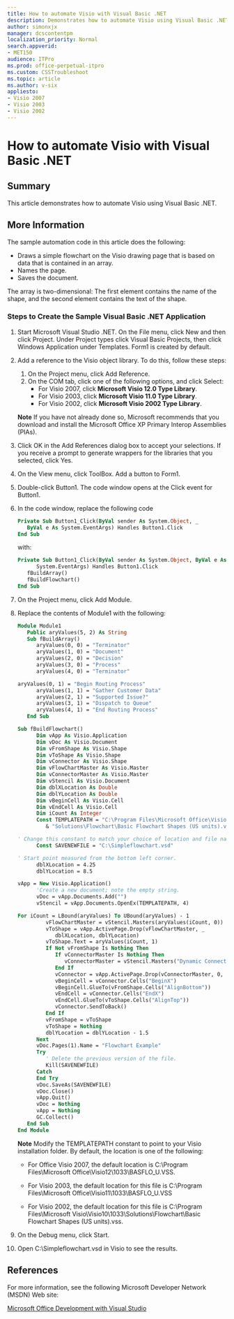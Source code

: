 ```yaml
---
title: How to automate Visio with Visual Basic .NET
description: Demonstrates how to automate Visio using Visual Basic .NET.
author: simonxjx
manager: dcscontentpm
localization_priority: Normal
search.appverid: 
- MET150
audience: ITPro
ms.prod: office-perpetual-itpro
ms.custom: CSSTroubleshoot
ms.topic: article
ms.author: v-six
appliesto:
- Visio 2007
- Visio 2003
- Visio 2002
---
```


# How to automate Visio with Visual Basic .NET

## Summary

This article demonstrates how to automate Visio using Visual Basic .NET. 

## More Information

The sample automation code in this article does the following: 

- Draws a simple flowchart on the Visio drawing page that is based on data that is contained in an array.   
- Names the page.   
- Saves the document.   
 
The array is two-dimensional: The first element contains the name of the shape, and the second element contains the text of the shape. 

### Steps to Create the Sample Visual Basic .NET Application

1. Start Microsoft Visual Studio .NET. On the File menu, click New and then click Project. Under Project types click Visual Basic Projects, then click Windows Application under Templates. Form1 is created by default.   
2. Add a reference to the Visio object library. To do this, follow these steps:

   1. On the Project menu, click Add Reference.   
   2. On the COM tab, click one of the following options, and click Select: 
      - For Visio 2007, click **Microsoft Visio 12.0 Type Library**.   
      - For Visio 2003, click **Microsoft Visio 11.0 Type Library**.   
      - For Visio 2002, click **Microsoft Visio 2002 Type Library**.   
    
    **Note** If you have not already done so, Microsoft recommends that you download and install the Microsoft Office XP Primary Interop Assemblies (PIAs).

3. Click OK in the Add References dialog box to accept your selections. If you receive a prompt to generate wrappers for the libraries that you selected, click Yes.   
   
3. On the View menu, click ToolBox. Add a button to Form1.   
4. Double-click Button1. The code window opens at the Click event for Button1.   
5. In the code window, replace the following code
    ```vb
    Private Sub Button1_Click(ByVal sender As System.Object, _
       ByVal e As System.EventArgs) Handles Button1.Click
    End Sub
    
    ```
     with: 
    ```vb
    Private Sub Button1_Click(ByVal sender As System.Object, ByVal e As
          System.EventArgs) Handles Button1.Click
       fBuildArray()
       fBuildFlowchart()
    End Sub
    
    ```

6. On the Project menu, click Add Module.    
7. Replace the contents of Module1 with the following:
    ```vb
    Module Module1
       Public aryValues(5, 2) As String
       Sub fBuildArray()
          aryValues(0, 0) = "Terminator"
          aryValues(1, 0) = "Document"
          aryValues(2, 0) = "Decision"
          aryValues(3, 0) = "Process"
          aryValues(4, 0) = "Terminator"
    
    aryValues(0, 1) = "Begin Routing Process"
          aryValues(1, 1) = "Gather Customer Data"
          aryValues(2, 1) = "Supported Issue?"
          aryValues(3, 1) = "Dispatch to Queue"
          aryValues(4, 1) = "End Routing Process"
       End Sub
    
    Sub fBuildFlowchart()
          Dim vApp As Visio.Application
          Dim vDoc As Visio.Document
          Dim vFromShape As Visio.Shape
          Dim vToShape As Visio.Shape
          Dim vConnector As Visio.Shape
          Dim vFlowChartMaster As Visio.Master
          Dim vConnectorMaster As Visio.Master
          Dim vStencil As Visio.Document
          Dim dblXLocation As Double
          Dim dblYLocation As Double
          Dim vBeginCell As Visio.Cell
          Dim vEndCell As Visio.Cell
          Dim iCount As Integer
          Const TEMPLATEPATH = "C:\Program Files\Microsoft Office\Visio10\1033\" _
             & "Solutions\Flowchart\Basic Flowchart Shapes (US units).vss"
    
    ' Change this constant to match your choice of location and file name.
          Const SAVENEWFILE = "C:\Simpleflowchart.vsd"
    
    ' Start point measured from the bottom left corner.
          dblXLocation = 4.25
          dblYLocation = 8.5
    
    vApp = New Visio.Application()
          'Create a new document; note the empty string.
          vDoc = vApp.Documents.Add("")
          vStencil = vApp.Documents.OpenEx(TEMPLATEPATH, 4)
    
    For iCount = LBound(aryValues) To UBound(aryValues) - 1
             vFlowChartMaster = vStencil.Masters(aryValues(iCount, 0))
             vToShape = vApp.ActivePage.Drop(vFlowChartMaster, _
                dblXLocation, dblYLocation)
             vToShape.Text = aryValues(iCount, 1)
             If Not vFromShape Is Nothing Then
                If vConnectorMaster Is Nothing Then
                   vConnectorMaster = vStencil.Masters("Dynamic Connector")
                End If
                vConnector = vApp.ActivePage.Drop(vConnectorMaster, 0, 0)
                vBeginCell = vConnector.Cells("BeginX")
                vBeginCell.GlueTo(vFromShape.Cells("AlignBottom"))
                vEndCell = vConnector.Cells("EndX")
                vEndCell.GlueTo(vToShape.Cells("AlignTop"))
                vConnector.SendToBack()
             End If
             vFromShape = vToShape
             vToShape = Nothing
             dblYLocation = dblYLocation - 1.5
          Next
          vDoc.Pages(1).Name = "Flowchart Example"
          Try
             ' Delete the previous version of the file.
             Kill(SAVENEWFILE)
          Catch
          End Try
          vDoc.SaveAs(SAVENEWFILE)
          vDoc.Close()
          vApp.Quit()
          vDoc = Nothing
          vApp = Nothing
          GC.Collect()
       End Sub
    End Module
    
    ```
    **Note** Modify the TEMPLATEPATH constant to point to your Visio installation folder. By default, the location is one of the following: 
      - For Office Visio 2007, the default location is C:\Program Files\Microsoft Office\Visio12\1033\BASFLO_U.VSS.

      - For Visio 2003, the default location for this file is C:\Program Files\Microsoft Office\Visio11\1033\BASFLO_U.VSS   
     - For Visio 2002, the default location for this file is C:\Program Files\Microsoft Visio\Visio10\1033\Solutions\Flowchart\Basic Flowchart Shapes (US units).vss.   
   
8. On the Debug menu, click Start.   
9. Open C:\Simpleflowchart.vsd in Visio to see the results.   

## References

For more information, see the following Microsoft Developer Network (MSDN) Web site: 

[Microsoft Office Development with Visual Studio](https://msdn.microsoft.com/library/aa188489%28office.10%29.aspx)
